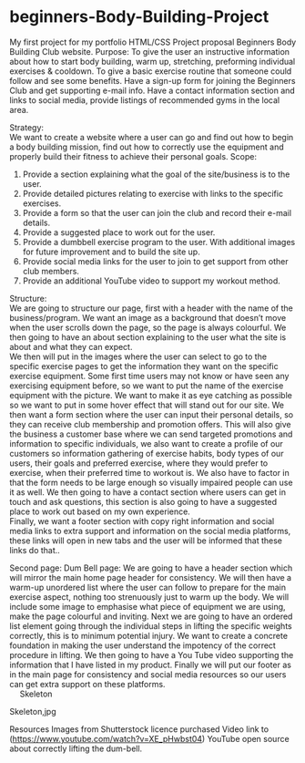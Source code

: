 # beginners-Body-Building-Project
My first project for my portfolio HTML/CSS
Project proposal
Beginners Body Building Club website.
Purpose:
To give the user an instructive information about how to start body building, warm up, stretching, preforming individual exercises & cooldown.  To give a basic exercise routine that someone could follow and see some benefits.  Have a sign-up form for joining the Beginners Club and get supporting e-mail info.  Have a contact information section and links to social media, provide listings of recommended gyms in the local area.  

Strategy:  
We want to create a website where a user can go and find out how to begin a body building mission, find out how to correctly use the equipment and properly build their fitness to achieve their personal goals.
Scope:   
1.	Provide a section explaining what the goal of the site/business is to the user.
2.	Provide detailed pictures relating to exercise with links to the specific exercises.
3.	Provide a form so that the user can join the club and record their e-mail details.
4.	Provide a suggested place to work out for the user.
5.	Provide a dumbbell exercise program to the user. With additional images for future improvement and to build the site up.
6.	Provide social media links for the user to join to get support from other club members.
7.	Provide an additional YouTube video to support my workout method.

Structure:  
We are going to structure our page, first with a header with the name of the business/program.  We want an image as a background that doesn’t move when the user scrolls down the page, so the page is always colourful.  We then going to have an about section explaining to the user what the site is about and what they can expect.  
We then will put in the images where the user can select to go to the specific exercise pages to get the information they want on the specific exercise equipment.  Some first time users may not know or have seen any exercising equipment before, so we want to put the name of the exercise equipment with the picture. We want to make it as eye catching as possible so we want to put in some hover effect that will stand out for our site. 
We then want a form section where the user can input their personal details, so they can receive club membership and promotion offers.  This will also give the business a customer base where we can send targeted promotions and information to specific individuals, we also want to create a profile of our customers so information gathering of exercise habits, body types of our users, their goals and preferred exercise, where they would prefer to exercise, when their preferred time to workout is. We also have to factor in that the form needs to be large enough so visually impaired people can use it as well.
We then going to have a contact section where users can get in touch and ask questions, this section is also going to have a suggested place to work out based on my own experience.  
Finally, we want a footer section with copy right information and social media links to extra support and information on the social media platforms, these links will open in new tabs and the user will be informed that these links do that..

Second page: Dum Bell page:
We are going to have a header section which will mirror the main home page header for consistency.  We will then have a warm-up unordered list where the user can follow to prepare for the main exercise aspect, nothing too strenuously just to warm up the body.
We will include some image to emphasise what piece of equipment we are using, make the page colourful and inviting.
Next we are going to have an ordered list element going through the individual steps in lifting the specific weights correctly, this is to minimum potential injury.  We want to create a concrete foundation in making the user understand the impotency of the correct procedure in lifting.
We then going to have a You Tube video supporting the information that I have listed in my product.
Finally we will put our footer as in the main page for consistency and social media resources so our users can get extra support on these platforms.    
 
Skeleton

Skeleton,jpg






















Resources
Images from Shutterstock licence purchased
Video link to (https://www.youtube.com/watch?v=XE_pHwbst04) YouTube open source about correctly lifting the dum-bell.

